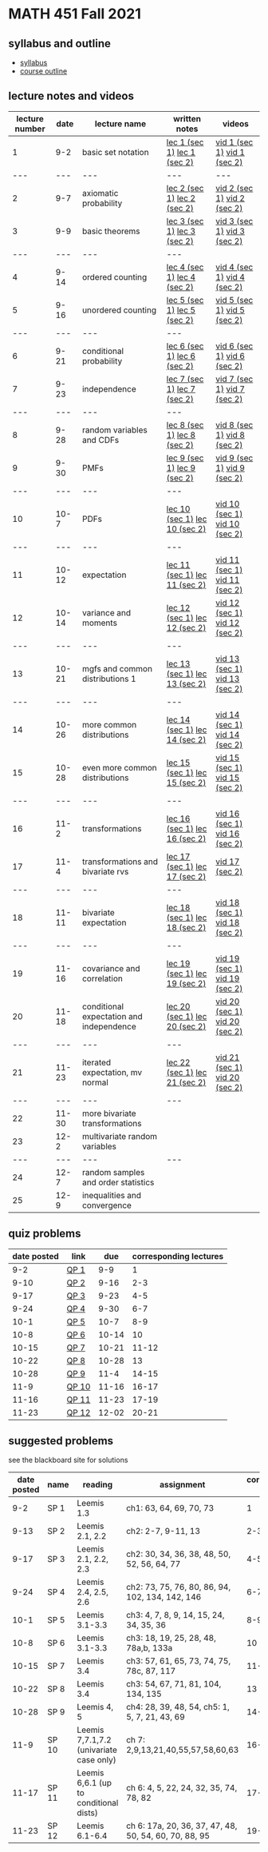# MATH 451 Fall 2021

## syllabus and outline

- [syllabus](docs/syllabus.md)
- [course outline](docs/outline.pdf)

## lecture notes and videos

lecture number | date | lecture name | written notes | videos |
--- | ---|---|---| --- | 
1|9-2 | basic set notation | [lec 1 (sec 1)](lns/lec1_1.pdf) [lec 1 (sec 2)](lns/lec1_2.pdf) | [vid 1 (sec 1)](https://youtu.be/QJbK_ws7lyE) [vid 1 (sec 2)](https://youtu.be/JYriMSTXa9g) |
---|---|---|---|---
2|9-7 | axiomatic probability | [lec 2 (sec 1)](lns/lec2_1.pdf) [lec 2 (sec 2)](lns/lec2_2.pdf) | [vid 2 (sec 1)](https://youtu.be/tzIWEPyBE3A) [vid 2 (sec 2)](https://youtu.be/XNjkV_m26Hw) |
3|9-9 | basic theorems | [lec 3 (sec 1)](lns/lec3_1.pdf) [lec 3 (sec 2)](lns/lec3_2.pdf) | [vid 3 (sec 1)](https://youtu.be/M80RZlPdQ1A) [vid 3 (sec 2)](https://youtu.be/FHW8PhScfVo) |
--- | ---|---|---|
4|9-14 | ordered counting | [lec 4 (sec 1)](lns/lec4_1.pdf) [lec 4 (sec 2)](lns/lec4_2.pdf) | [vid 4 (sec 1)](https://youtu.be/bg7q3AeKVgY) [vid 4 (sec 2)](https://youtu.be/2Hj9yGrq17k) |
5|9-16 | unordered counting | [lec 5 (sec 1)](lns/lec5_1.pdf) [lec 5 (sec 2)](lns/lec5_2.pdf) | [vid 5 (sec 1)](https://youtu.be/b4kV6HjdzG0) [vid 5 (sec 2)](https://youtu.be/bf8x3FrRf8U) |
--- | ---|---|---|
6|9-21 | conditional probability | [lec 6 (sec 1)](lns/lec6_1.pdf) [lec 6 (sec 2)](lns/lec6_2.pdf) | [vid 6 (sec 1)](https://youtu.be/8g6--txBIGA) [vid 6 (sec 2)](https://youtu.be/6lhwhvfYE6I) |
7|9-23 | independence | [lec 7 (sec 1)](lns/lec7_1.pdf) [lec 7 (sec 2)](lns/lec7_2.pdf) | [vid 7 (sec 1)](https://youtu.be/K9VHT85D05A) [vid 7 (sec 2)](https://youtu.be/ZYqQLGIeUQo) |
--- | ---|---|---|
8|9-28 | random variables and CDFs | [lec 8 (sec 1)](lns/lec8_1.pdf) [lec 8 (sec 2)](lns/lec8_2.pdf) | [vid 8 (sec 1)](https://youtu.be/AmiWVlocJIg) [vid 8 (sec 2)](https://youtu.be/-i2bwIi0rS0) |
9|9-30 | PMFs | [lec 9 (sec 1)](lns/lec9_1.pdf) [lec 9 (sec 2)](lns/lec9_2.pdf) | [vid 9 (sec 1)](https://youtu.be/1IsLacNG8OE) [vid 9 (sec 2)](https://youtu.be/aLjdRSmkEdo) |
--- | ---|---|---|
10|10-7 | PDFs | [lec 10 (sec 1)](lns/lec10_1.pdf) [lec 10 (sec 2)](lns/lec10_2.pdf) | [vid 10 (sec 1)](https://youtu.be/9cgjxHcdJtM) [vid 10 (sec 2)](https://youtu.be/y9m7ADahjOE) |
--- | ---|---|---|
11|10-12 | expectation | [lec 11 (sec 1)](lns/lec11_1.pdf) [lec 11 (sec 2)](lns/lec11_2.pdf) | [vid 11 (sec 1)](https://youtu.be/o4Iho-lWf4k) [vid 11 (sec 2)](https://youtu.be/-hvfGpRQrKk) |
12|10-14 | variance and moments | [lec 12 (sec 1)](lns/lec12_1.pdf) [lec 12 (sec 2)](lns/lec12_2.pdf) | [vid 12 (sec 1)](https://youtu.be/fHwdf2E2l5I) [vid 12 (sec 2)](https://youtu.be/6iiO-1ZDDb8) |
--- | ---|---|---|
13|10-21 | mgfs and common distributions 1 | [lec 13 (sec 1)](lns/lec13_1.pdf) [lec 13 (sec 2)](lns/lec13_2.pdf) | [vid 13 (sec 1)](https://youtu.be/hq56tcB_q8M) [vid 13 (sec 2)](https://youtu.be/aXchpMTxsWw) |
--- | ---|---|---|
14|10-26 | more common distributions | [lec 14 (sec 1)](lns/lec14_1.pdf) [lec 14 (sec 2)](lns/lec14_2.pdf) | [vid 14 (sec 1)](https://youtu.be/vXAGxks4E3Q) [vid 14 (sec 2)](https://youtu.be/BARbzjB4cW4)
15|10-28 | even more common distributions | [lec 15 (sec 1)](lns/lec15_1.pdf) [lec 15 (sec 2)](lns/lec15_2.pdf) | [vid 15 (sec 1)](https://youtu.be/sn81PJP-0OQ) [vid 15 (sec 2)](https://youtu.be/yFpMgW1qJG8)
--- | ---|---|---|
16|11-2 | transformations | [lec 16 (sec 1)](lns/lec16_1.pdf) [lec 16 (sec 2)](lns/lec16_2.pdf) | [vid 16 (sec 1)](https://youtu.be/ieWBc2gMPQU) [vid 16 (sec 2)](https://youtu.be/rdhzfejUcFc)
17|11-4 | transformations and bivariate rvs | [lec 17 (sec 1)](lns/lec17_1.pdf) [lec 17 (sec 2)](lns/lec17_2.pdf) | [vid 17 (sec 2)](https://youtu.be/Nc8lTowcLSc)
--- | ---|---|---|
18|11-11 | bivariate expectation | [lec 18 (sec 1)](lns/lec18_1.pdf) [lec 18 (sec 2)](lns/lec18_2.pdf) | [vid 18 (sec 1)](https://youtu.be/gaLUNeuFP2g) [vid 18 (sec 2)](https://youtu.be/IVdpoE6y4Xs)
--- | ---|---|---|
19|11-16 | covariance and correlation | [lec 19 (sec 1)](lns/lec19_1.pdf) [lec 19 (sec 2)](lns/lec19_2.pdf) | [vid 19 (sec 1)](https://youtu.be/IJOnG-Nkctk) [vid 19 (sec 2)](https://youtu.be/eojv5FvSPyM)
20|11-18 | conditional expectation and independence | [lec 20 (sec 1)](lns/lec20_1.pdf) [lec 20 (sec 2)](lns/lec20_2.pdf) | [vid 20 (sec 1)](https://youtu.be/wAbaKd3aqOU) [vid 20 (sec 2)](https://youtu.be/HmDHW_OVVNA)
--- | ---|---|---|
21|11-23 | iterated expectation, mv normal | [lec 22 (sec 1)](lns/lec21_1.pdf) [lec 21 (sec 2)](lns/lec21_2.pdf) | [vid 21 (sec 1)](https://youtu.be/CdJ_Qbap3z0) [vid 20 (sec 2)](https://youtu.be/oAup0qM8UT0)
--- | ---|---|---|
22|11-30 | more bivariate transformations | | |
23|12-2 | multivariate random variables | | |
--- | ---|---|---|
24|12-7 | random samples and order statistics | | |
25|12-9 | inequalities and convergence | | | 


## quiz problems

date posted | link | due | corresponding lectures |
--- | --- | --- | --- |
9-2 | [QP 1](qp/qp1.pdf) | 9-9 | 1
9-10 | [QP 2](qp/qp2.pdf) | 9-16 | 2-3
9-17 | [QP 3](qp/qp3.pdf) | 9-23 | 4-5
9-24 | [QP 4](qp/qp4.pdf) | 9-30 | 6-7
10-1 | [QP 5](qp/qp5.pdf) | 10-7 | 8-9
10-8 | [QP 6](qp/qp6.pdf) | 10-14 | 10
10-15 | [QP 7](qp/qp7.pdf) | 10-21 | 11-12
10-22 | [QP 8](qp/qp8.pdf) | 10-28 | 13
10-28 | [QP 9](qp/qp9.pdf) | 11-4 | 14-15
11-9 | [QP 10](qp/qp10.pdf) | 11-16 | 16-17
11-16 | [QP 11](qp/qp11.pdf) | 11-23 | 17-19
11-23 | [QP 12](qp/qp12.pdf) | 12-02 | 20-21

## suggested problems

see the blackboard site for solutions

date posted | name |  reading| assignment | corresponding lectures |
--- | --- | --- |--- | --- |
9-2 | SP 1 | Leemis 1.3 | ch1: 63, 64, 69, 70, 73 | 1
9-13 | SP 2 | Leemis 2.1, 2.2 | ch2: 2-7, 9-11, 13 | 2-3
9-17 | SP 3 | Leemis 2.1, 2.2, 2.3 | ch2: 30, 34, 36, 38, 48, 50, 52, 56, 64, 77| 4-5
9-24 | SP 4 | Leemis 2.4, 2.5, 2.6 | ch2: 73, 75, 76, 80, 86, 94, 102, 134, 142, 146 | 6-7
10-1 | SP 5 | Leemis 3.1-3.3 | ch3: 4, 7, 8, 9, 14, 15, 24, 34, 35, 36 | 8-9
10-8 | SP 6 | Leemis 3.1-3.3 | ch3: 18, 19, 25, 28, 48, 78a,b, 133a | 10
10-15 | SP 7 | Leemis 3.4 | ch3: 57, 61, 65, 73, 74, 75, 78c, 87, 117 | 11-12
10-22 | SP 8 | Leemis 3.4 | ch3: 54, 67, 71, 81, 104, 134, 135 | 13
10-28 | SP 9 | Leemis 4, 5 | ch4: 28, 39, 48, 54, ch5: 1, 5, 7, 21, 43, 69 | 14-15
11-9 | SP 10 | Leemis 7,7.1,7.2 (univariate case only) | ch 7: 2,9,13,21,40,55,57,58,60,63 | 16-17
11-17 | SP 11 | Leemis 6,6.1 (up to conditional dists) | ch 6: 4, 5, 22, 24, 32, 35, 74, 78, 82 | 17-19
11-23 | SP 12 | Leemis 6.1-6.4 | ch 6: 17a, 20, 36, 37, 47, 48, 50, 54, 60, 70, 88, 95 | 19-21
